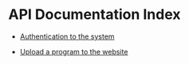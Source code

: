 # API Documentation Index

* [Authentication to the system](authentication.md)

* [Upload a program to the website](upload.md)

